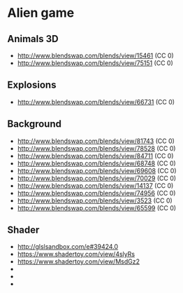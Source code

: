 # Alien game

## Animals 3D
- http://www.blendswap.com/blends/view/15461 (CC 0)
- http://www.blendswap.com/blends/view/75151 (CC 0)

## Explosions
- http://www.blendswap.com/blends/view/66731 (CC 0)

## Background
- http://www.blendswap.com/blends/view/81743 (CC 0)
- http://www.blendswap.com/blends/view/78528 (CC 0)
- http://www.blendswap.com/blends/view/84711 (CC 0)
- http://www.blendswap.com/blends/view/68748 (CC 0)
- http://www.blendswap.com/blends/view/69608 (CC 0)
- http://www.blendswap.com/blends/view/70029 (CC 0)
- http://www.blendswap.com/blends/view/14137 (CC 0)
- http://www.blendswap.com/blends/view/74956 (CC 0)
- http://www.blendswap.com/blends/view/3523 (CC 0)
- http://www.blendswap.com/blends/view/65599 (CC 0)

## Shader

- http://glslsandbox.com/e#39424.0
- https://www.shadertoy.com/view/4slyRs
- https://www.shadertoy.com/view/MsdGz2
- 
- 
- 












